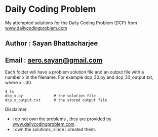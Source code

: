 # Daily Coding Problem
My attempted solutions for the Daily Coding Problem (DCP) from www.dailycodingproblem.com

## Author : Sayan Bhattacharjee
## Email  : aero.sayan@gmail.com

Each folder will have a problem solution file and an output file with a number x in the filename. For example dcp_30.py and dcp_30_output.txt, where x =30.
```
$ ls
dcp_x.py              # the solution file
dcp_x_output.txt      # the stored output file

```

Disclaimer
+ I do not own the problems , they are provided by www.dailycodingproblem.com.
+ I own the solutions, since I created them.
